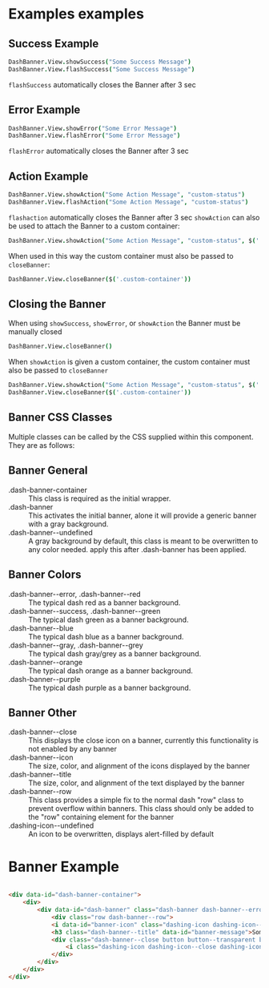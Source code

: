 # Examples examples

## Success Example

```coffee
DashBanner.View.showSuccess("Some Success Message")
DashBanner.View.flashSuccess("Some Success Message")
```
`flashSuccess` automatically closes the Banner after 3 sec

## Error Example

```coffee
DashBanner.View.showError("Some Error Message")
DashBanner.View.flashError("Some Error Message")
```
`flashError` automatically closes the Banner after 3 sec

## Action Example

```coffee
DashBanner.View.showAction("Some Action Message", "custom-status")
DashBanner.View.flashAction("Some Action Message", "custom-status")
```

`flashaction` automatically closes the Banner after 3 sec
`showAction` can also be used to attach the Banner to a custom container:

```coffee
DashBanner.View.showAction("Some Action Message", "custom-status", $('.custom-container'))
```
When used in this way the custom container must also be passed to `closeBanner`:

```coffee
DashBanner.View.closeBanner($('.custom-container'))
```

## Closing the Banner

When using `showSuccess`, `showError`, or `showAction` the Banner must be manually closed

```coffee
DashBanner.View.closeBanner()
```

When `showAction` is given a custom container, the custom container must also be passed to `closeBanner`

```coffee
DashBanner.View.showAction("Some Action Message", "custom-status", $('.custom-container'))
DashBanner.View.closeBanner($('.custom-container'))
```

## Banner CSS Classes

Multiple classes can be called by the CSS supplied within this component. They are as follows:

## Banner General

<dl>
 <dt>.dash-banner-container</dt>
 <dd>This class is required as the initial wrapper.</dd>
 <dt>.dash-banner</dt>
 <dd>This activates the initial banner, alone it will provide a generic banner with a gray background.</dd>
 <dt>.dash-banner--undefined</dt>
 <dd>A gray background by default, this class is meant to be overwritten to any color needed. apply this after .dash-banner has been applied.</dd>
</dl>

## Banner Colors

<dl>
 <dt>.dash-banner--error,  .dash-banner--red</dt>
 <dd>The typical dash red as a banner background.</dd>
 <dt>.dash-banner--success,  .dash-banner--green</dt>  	
 <dd>The typical dash green as a banner background.</dd>
 <dt>.dash-banner--blue</dt>
 <dd>The typical dash blue as a banner background.</dd>
 <dt>.dash-banner--gray, .dash-banner--grey</dt>
 <dd>The typical dash gray/grey as a banner background.</dd>
 <dt>.dash-banner--orange</dt>
 <dd>The typical dash orange as a banner background.</dd>
 <dt>.dash-banner--purple</dt>
 <dd>The typical dash purple as a banner background.</dd>
</dl>

## Banner Other

<dl>
  <dt>.dash-banner--close</dt>
  <dd>This displays the close icon on a banner, currently this functionality is not enabled by any banner</dd>
  <dt>.dash-banner--icon</dt>
  <dd>The size, color, and alignment of the icons displayed by the banner</dd>
  <dt>.dash-banner--title</dt>
  <dd>The size, color, and alignment of the text displayed by the banner</dd>
  <dt>.dash-banner--row</dt>
  <dd>This class provides a simple fix to the normal dash "row" class to prevent overflow within banners. This class should only be added to the "row" containing element for the banner</dd>
  <dt>.dashing-icon--undefined</dt>
  <dd>An icon to be overwritten, displays alert-filled by default</dd>
</dl>


# Banner Example

```html

<div data-id="dash-banner-container">
	<div>
		<div data-id="dash-banner" class="dash-banner dash-banner--error">
  			<div class="row dash-banner--row">
    		<i data-id="banner-icon" class="dashing-icon dashing-icon--white dash-banner--icon dashing-icon--alert-filled"></i>
    		<h3 class="dash-banner--title" data-id="banner-message">Some Error Message 216079393</h3>
    		<div class="dash-banner--close button button--transparent button--icon button--icon--small hidden" data-id="banner-close">
    			<i class="dashing-icon dashing-icon--close dashing-icon--white"></i>
    		</div>
  		</div>
	</div>
</div>

```
